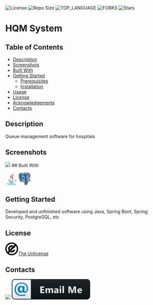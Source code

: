 ![License](https://img.shields.io/github/license/Hasanjonovdev/HospitalQueueManagement.svg?style=for-the-badge) ![Repo Size](https://img.shields.io/github/languages/code-size/Hasanjonovdev/HospitalQueueManagement.svg?style=for-the-badge) ![TOP_LANGUAGE](https://img.shields.io/github/languages/top/Hasanjonovdev/HospitalQueueManagement.svg?style=for-the-badge) ![FORKS](https://img.shields.io/github/forks/Hasanjonovdev/HospitalQueueManagement.svg?style=for-the-badge&social) ![Stars](https://img.shields.io/github/stars/Hasanjonovdev/HospitalQueueManagement.svg?style=for-the-badge)
    
# HQM System

## Table of Contents

- [Description](#description)
- [Screenshots](#screenshots)
- [Built With](#built-with)
- [Getting Started](#getting-started)
  - [Prerequisites](#prerequisites)
  - [Installation](#installation)
- [Usage](#usage)
- [License](#license)
- [Acknowledgements](#acknowledgements)
- [Contacts](#contacts)

## Description

Queue management software for hospitals

## Screenshots

<img src="https://t3.ftcdn.net/jpg/05/14/36/48/360_F_514364850_xLOQX6SOY2qcjAIcTowsi3xYvHmhmvs0.jpg" />
## Built With

<a href="https://docs.oracle.com/javase/tutorial/index.html"><img src="https://raw.githubusercontent.com/devicons/devicon/master/icons/java/java-original.svg" height="40px" width="40px" /></a><a href="https://www.postgresql.org/"><img src="https://raw.githubusercontent.com/devicons/devicon/master/icons/postgresql/postgresql-original.svg" height="40px" width="40px" /></a>

## Getting Started

Developed and unfinished software using Java, Spring Boot, Spring Security, PostgreSQL, etc

## License

<a href="https://choosealicense.com/licenses/unlicense/"><img src="https://raw.githubusercontent.com/johnturner4004/readme-generator/master/src/components/assets/images/unlicense.svg" height=40 />The Unlicense</a>

## Contacts

<a href="https://www.linkedin.com/in/azamat-hasanjonov-883922263"><img src="https://img.shields.io/badge/LinkedIn-0077B5?style=for-the-badge&logo=linkedin&logoColor=white" /></a>  <a href="mailto:hasanjonovazamat@gmail.com"><img src=https://raw.githubusercontent.com/johnturner4004/readme-generator/master/src/components/assets/images/email_me_button_icon_151852.svg /></a>
